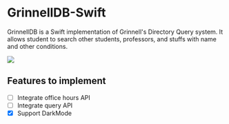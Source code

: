 # GrinnellDB-Swift
GrinnellDB is a Swift implementation of Grinnell's Directory Query system. It allows student to search other students, professors, and stuffs with name and other conditions.

![](https://github.com/Olament/GrinnellDB-Swift/blob/master/imgs/demo.png)

## Features to implement
- [ ] Integrate office hours API
- [ ] Integrate query API
- [X] Support DarkMode
